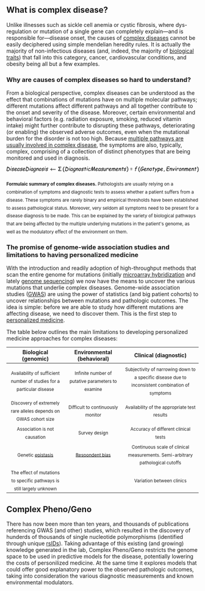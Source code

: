 ## What is complex disease?

Unlike illnesses such as sickle cell anemia or cystic fibrosis, where dys-regulation or mutation of a single gene can completely explain&mdash;and is responsible for&mdash;disease onset, the causes of [complex diseases](https://report.nih.gov/NIHfactsheets/ViewFactSheet.aspx?csid=42) cannot be easily deciphered using simple mendelian heredity rules. It is actually the majority of non-infectious diseases (and, indeed, the majority of [biological traits](https://www.sciencedaily.com/terms/trait_%28biology%29.htm)) that fall into this category, cancer, cardiovascular conditions, and obesity being all but a few examples.

### Why are causes of complex diseases so hard to understand?

From a biological perspective, complex diseases can be understood as the effect that combinations of mutations have on multiple molecular pathways; different mutations affect different pathways and all together contribute to the onset and severity of the disease. Moreover, certain environmental and behavioral factors (e.g. radiation exposure, smoking, reduced vitamin intake) might further contribute to disrupting these pathways, deteriorating (or enabling) the observed adverse outcomes, even when the mutational burden for the disorder is not too high. Because [multiple pathways are usually involved in complex disease](https://www.genome.gov/10000865/), the symptoms are also, typically, complex, comprising of a collection of distinct phenotypes that are being monitored and used in diagnosis. 

![PseudoFunction](https://github.com/NCBI-Hackathons/Complex_Phenogeno/blob/master/Images/PseudoFunction.jpeg)

<sub>**Formulaic summary of complex diseases.** Pathologists are usually relying on a combination of symptoms and diagnostic tests to assess whether a patient suffers from a disease. These symptoms are rarely binary and empirical thresholds have been established to assess pathological status. Moreover, very seldom all symptoms need to be present for a disease diagnosis to be made. This can be explained by the variety of biological pathways that are being affected by the multiple underlying mutations in the patient's genome, as well as the modulatory effect of the environment on them.</sub>

### The promise of genome-wide association studies and limitations to having personalized medicine

With the introduction and readily adoption of high-throughput methods that scan the entire genome for mutations (initially [microarray hybridization](https://www.genome.gov/10000533/dna-microarray-technology/) and lately [genome sequencing](https://www.genome.gov/10001177/dna-sequencing-fact-sheet/)) we now have the means to uncover the various mutations that underlie complex diseases. Genome-wide association studies ([GWAS](https://www.genome.gov/26525384/catalog-of-published-genomewide-association-studies/)) are using the power of statistics (and big patient cohorts) to uncover relationships between mutations and pathologic outcomes. The idea is simple: before we are able to study how different mutations are affecting disease, we need to discover them. This is the first step to [personalized medicine](https://www.nih.gov/about-nih/what-we-do/nih-turning-discovery-into-health/personalized-medicine).

The table below outlines the main limitations to developing personalized medicine approaches for complex diseases:

|                            Biological (genomic)                            |                   Environmental (behavioral)                   |                                        Clinical (diagnostic)                                       |
|:--------------------------------------------------------------------------:|:--------------------------------------------------------------:|:--------------------------------------------------------------------------------------------------:|
| <sub>Availability of sufficient number of studies for a particular disease</sub> |            <sub>Infinite number of putative  parameters to examine</sub>            | <sub>Subjectivity of narrowing down to a specific disease due to inconsistent  combination of symptoms</sub>  |
|       <sub>Discovery of extremely rare alleles depends on GWAS cohort size</sub>      |                <sub>Difficult to continuously monitor</sub>                |                            <sub>Availability of the appropriate test results</sub>                            |
|                        <sub>Association is not causation</sub>                        |                          <sub>Survey design</sub>                         |                                <sub>Accuracy of different clinical tests</sub>                                |
|        <sub>Genetic [epistasis](https://en.wikipedia.org/wiki/Epistasis)</sub>        | <sub>[Respondent bias](https://en.wikipedia.org/wiki/Response_bias)</sub> |           <sub>Continuous scale of clinical measurements. Semi-arbitrary pathological cutoffs</sub>           |
|    <sub>The effect of mutations to specific pathways is still largely unknown</sub>   |                                                                |                                      <sub>Variation between clinics</sub>                                     |


## Complex Pheno/Geno

There has now been more than ten years, and thousands of publications referencing GWAS (and other) studies, which resulted in the discovery of hunderds of thousands of single nucleotide polymorphisms (identified through unique [rsIDs](https://www.ncbi.nlm.nih.gov/books/NBK174586/)). Taking advantage of this existing (and growing) knowledge generated in the lab, Complex Pheno/Geno restricts the genome space to be used in predictive models for the disease, potentially lowering the costs of personilized medicine. At the same time it explores models that could offer good explanatory power to the observed pathologic outcomes, taking into consideration the various diagnostic measurements and known environmental modulators.
